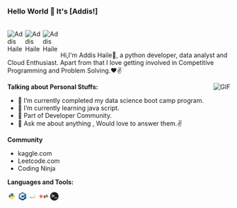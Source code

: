 ### Hello World 👋 It's [Addis!]

<br/>


<a href="www.linkedin.com/in/addis-haile-27b437135">
<img align="left" alt="Addis Haile" width="40px" src="www.linkedin.com/in/addis-haile-27b437135" />
</a>
<a href="https://www.hyperiondev.com/portal/">
<img align="left" alt="Addis Haile" width="40px" src="https://www.hyperiondev.com/portal/" />
</a>
<a href="https://github.com/addiskeb12/addiskeb12/new/main?readme=1">
<img align="left" alt="Addis Haile" width="40px" src="https://github.com/addiskeb12/addiskeb12/new/main?readme=1" />
</a>
<br />

<br />

Hi,I'm Addis Haile🙌, a python developer, data analyst and Cloud Enthusiast. Apart from that I love getting involved in Competitive Programming and Problem Solving.❤✌


<img align="right" alt="GIF" src="https://media.giphy.com/media/USV0ym3bVWQJJmNu3N/giphy.gif" />


**Talking about Personal Stuffs:**

- 🔭 I’m currently completed my data science boot camp program.
- 🌱 I’m currently learning java script.
- 👯 Part of Developer Community.
- 💬 Ask me about anything , Would love to answer them.✌




**Community**
- kaggle.com
- Leetcode.com
- Coding Ninja

**Languages and Tools:**


<code><img height="20" src="https://raw.githubusercontent.com/github/explore/80688e429a7d4ef2fca1e82350fe8e3517d3494d/topics/python/python.png"></code>
<code><img height="20" src="https://raw.githubusercontent.com/github/explore/80688e429a7d4ef2fca1e82350fe8e3517d3494d/topics/cpp/cpp.png"></code>
<code><img height="20" src="https://raw.githubusercontent.com/github/explore/80688e429a7d4ef2fca1e82350fe8e3517d3494d/topics/mysql/mysql.png"></code>
<code><img height="20" src="https://raw.githubusercontent.com/github/explore/80688e429a7d4ef2fca1e82350fe8e3517d3494d/topics/git/git.png"></code>
<code><img height="20" src="https://raw.githubusercontent.com/github/explore/80688e429a7d4ef2fca1e82350fe8e3517d3494d/topics/terminal/terminal.png"></code>


